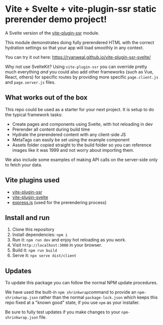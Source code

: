 # Vite + Svelte + vite-plugin-ssr static prerender demo project!

A Svelte version of the [vite-plugin-ssr](https://vite-plugin-ssr.com/) module.

This module demonstrates doing fully prerendered HTML with the correct hydration
settings so that your app will load smoothly in any context.

You can try it out here: https://ryanweal.github.io/vite-plugin-ssr-svelte/

Why not use SvelteKit? Using `vite-plugin-ssr` you can override pretty much
everything *and* you could also add other frameworks (such as Vue, React,
others) for specific routes by providing more specific `page.client.js` and
`page.server.js` files.

## What works out of the box

This repo could be used as a starter for your next project. It is setup to do
the typical framework tasks:

- Create pages and components using Svelte, with hot reloading in dev
- Prerender all content during build time
- Hydrate the prerendered content with any client-side JS
- MetaTags can easily be set using the example component
- Assets folder copied straight to the build folder so you can reference images like it was 1999 and not worry about importing them.

We also include some examples of making API calls on the server-side only to
fetch your data.

## Vite plugins used

  - [vite-plugin-ssr](https://vite-plugin-ssr.com/)
  - [vite-plugin-svelte](https://github.com/sveltejs/vite-plugin-svelte/tree/main/packages/vite-plugin-svelte)
  - [express.js](https://expressjs.com/) (used for the prerendering process)

## Install and run

1. Clone this repository
2. Install dependencies: `npm i`
3. Run it: `npm run dev` and enjoy hot reloading as you work.
4. Visit `http://localhost:3000` in your browser.
5. Build it: `npm run build`
6. Serve it: `npx serve dist/client`

## Updates

To update this package you can follow the normal NPM update procedures.

We have used the built-in `npm shrinkwrap`command to provide an
`npm-shrinkwrap.json` rather than the normal `package-lock.json` which keeps
this repo fixed at a "known good" state, if you use `npm` as your installer.

Be sure to fully test updates if you make changes to your `npm-shrinkwrap.json`
file.
